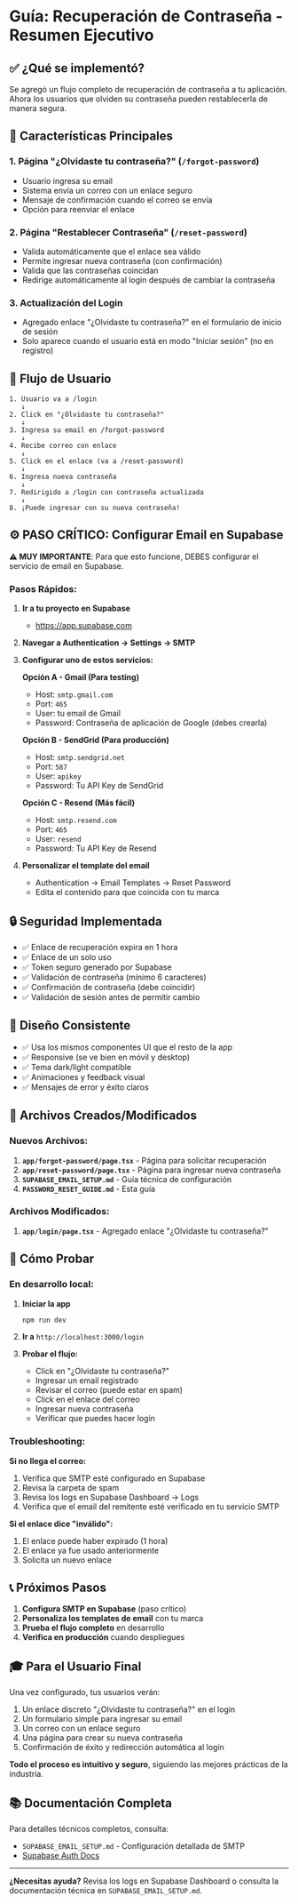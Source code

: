 # Guía: Recuperación de Contraseña - Resumen Ejecutivo

## ✅ ¿Qué se implementó?

Se agregó un flujo completo de recuperación de contraseña a tu aplicación. Ahora los usuarios que olviden su contraseña pueden restablecerla de manera segura.

## 🎯 Características Principales

### 1. **Página "¿Olvidaste tu contraseña?"** (`/forgot-password`)
- Usuario ingresa su email
- Sistema envía un correo con un enlace seguro
- Mensaje de confirmación cuando el correo se envía
- Opción para reenviar el enlace

### 2. **Página "Restablecer Contraseña"** (`/reset-password`)
- Valida automáticamente que el enlace sea válido
- Permite ingresar nueva contraseña (con confirmación)
- Valida que las contraseñas coincidan
- Redirige automáticamente al login después de cambiar la contraseña

### 3. **Actualización del Login**
- Agregado enlace "¿Olvidaste tu contraseña?" en el formulario de inicio de sesión
- Solo aparece cuando el usuario está en modo "Iniciar sesión" (no en registro)

## 🚦 Flujo de Usuario

```
1. Usuario va a /login
   ↓
2. Click en "¿Olvidaste tu contraseña?"
   ↓
3. Ingresa su email en /forgot-password
   ↓
4. Recibe correo con enlace
   ↓
5. Click en el enlace (va a /reset-password)
   ↓
6. Ingresa nueva contraseña
   ↓
7. Redirigido a /login con contraseña actualizada
   ↓
8. ¡Puede ingresar con su nueva contraseña!
```

## ⚙️ PASO CRÍTICO: Configurar Email en Supabase

**⚠️ MUY IMPORTANTE**: Para que esto funcione, DEBES configurar el servicio de email en Supabase.

### Pasos Rápidos:

1. **Ir a tu proyecto en Supabase**
   - https://app.supabase.com

2. **Navegar a Authentication → Settings → SMTP**
   
3. **Configurar uno de estos servicios:**

   **Opción A - Gmail (Para testing)**
   - Host: `smtp.gmail.com`
   - Port: `465`
   - User: tu email de Gmail
   - Password: Contraseña de aplicación de Google (debes crearla)

   **Opción B - SendGrid (Para producción)**
   - Host: `smtp.sendgrid.net`
   - Port: `587`
   - User: `apikey`
   - Password: Tu API Key de SendGrid

   **Opción C - Resend (Más fácil)**
   - Host: `smtp.resend.com`
   - Port: `465`
   - User: `resend`
   - Password: Tu API Key de Resend

4. **Personalizar el template del email**
   - Authentication → Email Templates → Reset Password
   - Edita el contenido para que coincida con tu marca

## 🔒 Seguridad Implementada

- ✅ Enlace de recuperación expira en 1 hora
- ✅ Enlace de un solo uso
- ✅ Token seguro generado por Supabase
- ✅ Validación de contraseña (mínimo 6 caracteres)
- ✅ Confirmación de contraseña (debe coincidir)
- ✅ Validación de sesión antes de permitir cambio

## 🎨 Diseño Consistente

- ✅ Usa los mismos componentes UI que el resto de la app
- ✅ Responsive (se ve bien en móvil y desktop)
- ✅ Tema dark/light compatible
- ✅ Animaciones y feedback visual
- ✅ Mensajes de error y éxito claros

## 📁 Archivos Creados/Modificados

### Nuevos Archivos:
1. **`app/forgot-password/page.tsx`** - Página para solicitar recuperación
2. **`app/reset-password/page.tsx`** - Página para ingresar nueva contraseña
3. **`SUPABASE_EMAIL_SETUP.md`** - Guía técnica de configuración
4. **`PASSWORD_RESET_GUIDE.md`** - Esta guía

### Archivos Modificados:
1. **`app/login/page.tsx`** - Agregado enlace "¿Olvidaste tu contraseña?"

## 🧪 Cómo Probar

### En desarrollo local:

1. **Iniciar la app**
   ```bash
   npm run dev
   ```

2. **Ir a** `http://localhost:3000/login`

3. **Probar el flujo:**
   - Click en "¿Olvidaste tu contraseña?"
   - Ingresar un email registrado
   - Revisar el correo (puede estar en spam)
   - Click en el enlace del correo
   - Ingresar nueva contraseña
   - Verificar que puedes hacer login

### Troubleshooting:

**Si no llega el correo:**
1. Verifica que SMTP esté configurado en Supabase
2. Revisa la carpeta de spam
3. Revisa los logs en Supabase Dashboard → Logs
4. Verifica que el email del remitente esté verificado en tu servicio SMTP

**Si el enlace dice "inválido":**
1. El enlace puede haber expirado (1 hora)
2. El enlace ya fue usado anteriormente
3. Solicita un nuevo enlace

## 📞 Próximos Pasos

1. **Configura SMTP en Supabase** (paso crítico)
2. **Personaliza los templates de email** con tu marca
3. **Prueba el flujo completo** en desarrollo
4. **Verifica en producción** cuando despliegues

## 🎓 Para el Usuario Final

Una vez configurado, tus usuarios verán:

1. Un enlace discreto "¿Olvidaste tu contraseña?" en el login
2. Un formulario simple para ingresar su email
3. Un correo con un enlace seguro
4. Una página para crear su nueva contraseña
5. Confirmación de éxito y redirección automática al login

**Todo el proceso es intuitivo y seguro**, siguiendo las mejores prácticas de la industria.

## 📚 Documentación Completa

Para detalles técnicos completos, consulta:
- `SUPABASE_EMAIL_SETUP.md` - Configuración detallada de SMTP
- [Supabase Auth Docs](https://supabase.com/docs/guides/auth)

---

**¿Necesitas ayuda?** Revisa los logs en Supabase Dashboard o consulta la documentación técnica en `SUPABASE_EMAIL_SETUP.md`.

